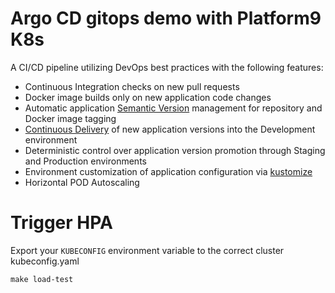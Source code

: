 # Argo CD gitops demo with Platform9 K8s

A CI/CD pipeline utilizing DevOps best practices with the following features:

- Continuous Integration checks on new pull requests
- Docker image builds only on new application code changes
- Automatic application [Semantic Version](https://semver.org/) management for repository and Docker image tagging
- [Continuous Delivery](https://martinfowler.com/bliki/ContinuousDelivery.html) of new application versions into the Development environment
- Deterministic control over application version promotion through Staging and Production environments
- Environment customization of application configuration via [kustomize](https://kustomize.io/)
- Horizontal POD Autoscaling

# Trigger HPA

Export your `KUBECONFIG` environment variable to the correct cluster kubeconfig.yaml

```
make load-test
```

